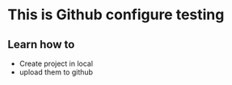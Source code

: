 # This is Github configure testing
## Learn how to
- Create project in local
- upload them to github
